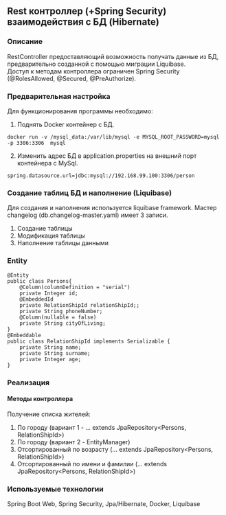 ## Rest контроллер (+Spring Security) взаимодействия с БД (Hibernate)

### Описание
RestController предоставляющий возможность получать данные из БД, предварительно созданной с помощью миграции Liquibase.  
Доступ к методам контроллера ограничен Spring Security (@RolesAllowed, @Secured, @PreAuthorize).

### Предварительная настройка
Для функционирования программы необходимо:
1. Поднять Docker контейнер с БД. 
``` Пример
docker run -v /mysql_data:/var/lib/mysql -e MYSQL_ROOT_PASSWORD=mysql -p 3306:3306  mysql
```
2. Изменить адрес БД в application.properties на внешний порт контейнера с MySql.
```
spring.datasource.url=jdbc:mysql://192.168.99.100:3306/person
```


### Создание таблиц БД и наполнение (Liquibase)
Для создания и наполнения используется liquibase framework. Мастер changelog (db.changelog-master.yaml) имеет 3 записи. 
1. Создание таблицы
2. Модификация таблицы
3. Наполнение таблицы данными

### Entity
```
@Entity
public class Persons{
    @Column(columnDefinition = "serial")
    private Integer id;
    @EmbeddedId
    private RelationShipId relationShipId;;
    private String phoneNumber;
    @Column(nullable = false)
    private String cityOfLiving;
}
@Embeddable
public class RelationShipId implements Serializable {
    private String name;
    private String surname;
    private Integer age;
}
```


### Реализация
#### Методы контроллера
Получение списка жителей:
1. По городу (вариант 1 - ... extends JpaRepository<Persons, RelationShipId>)
2. По городу (вариант 2 - EntityManager)
3. Отсортированный по возрасту (... extends JpaRepository<Persons, RelationShipId>)
4. Отсортированный по имени и фамилии (... extends JpaRepository<Persons, RelationShipId>)

### Используемые технологии
Spring Boot Web, Spring Security, Jpa/Hibernate, Docker, Liquibase